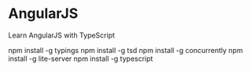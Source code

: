 # AngularJS
Learn AngularJS with TypeScript

npm install -g typings
npm install -g tsd
npm install -g concurrently
npm install -g lite-server
npm install -g typescript
